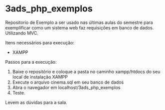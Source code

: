 # 3ads_php_exemplos
Repositorio de Exemplo a ser usado nas últimas aulas do semestre para exemplificar como um sistema web faz requisições em banco de dados. Utilizando MVC.

Itens necessários para execução:
- XAMPP

Passos para a execução:
1. Baixe o repositório e coloque a pasta no caminho xampp/htdocs do seu local de instalação XAMPP
2. Execute o arquivo cinema.sql em seu banco de dados
3. Abra o navegador em localhost/3ads_php_exemplos
4. Teste.

Levem as dúvidas para a sala.
